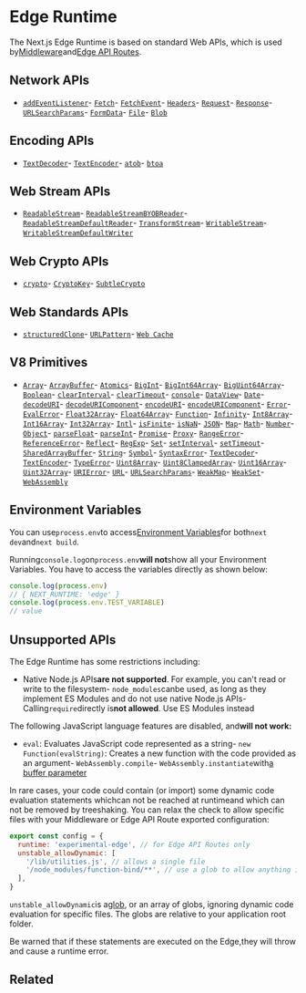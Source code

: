 # Edge Runtime

The Next.js Edge Runtime is based on standard Web APIs, which is used by[Middleware](/docs/middleware)and[Edge API Routes](/docs/guide/api-routes/edge-api-routes).

## Network APIs

- [`addEventListener`](https://developer.mozilla.org/en-US/docs/Web/API/EventTarget/addEventListener)- [`Fetch`](https://developer.mozilla.org/en-US/docs/Web/API/Fetch_API)- [`FetchEvent`](https://developer.mozilla.org/en-US/docs/Web/API/FetchEvent)- [`Headers`](https://developer.mozilla.org/en-US/docs/Web/API/Headers)- [`Request`](https://developer.mozilla.org/en-US/docs/Web/API/Request)- [`Response`](https://developer.mozilla.org/en-US/docs/Web/API/Response)- [`URLSearchParams`](https://developer.mozilla.org/en-US/docs/Web/API/URLSearchParams)- [`FormData`](https://developer.mozilla.org/en-US/docs/Web/API/FormData)- [`File`](https://developer.mozilla.org/en-US/docs/Web/API/File)- [`Blob`](https://developer.mozilla.org/en-US/docs/Web/API/Blob)

## Encoding APIs

- [`TextDecoder`](https://developer.mozilla.org/en-US/docs/Web/API/TextDecoder)- [`TextEncoder`](https://developer.mozilla.org/en-US/docs/Web/API/TextEncoder)- [`atob`](https://developer.mozilla.org/en-US/docs/Web/API/WindowBase64/atob)- [`btoa`](https://developer.mozilla.org/en-US/docs/Web/API/WindowBase64/btoa)

## Web Stream APIs

- [`ReadableStream`](https://developer.mozilla.org/en-US/docs/Web/API/ReadableStream)- [`ReadableStreamBYOBReader`](https://developer.mozilla.org/en-US/docs/Web/API/ReadableStreamBYOBReader)- [`ReadableStreamDefaultReader`](https://developer.mozilla.org/en-US/docs/Web/API/ReadableStreamDefaultReader)- [`TransformStream`](https://developer.mozilla.org/en-US/docs/Web/API/TransformStream)- [`WritableStream`](https://developer.mozilla.org/en-US/docs/Web/API/WritableStream)- [`WritableStreamDefaultWriter`](https://developer.mozilla.org/en-US/docs/Web/API/WritableStreamDefaultWriter)

## Web Crypto APIs

- [`crypto`](https://developer.mozilla.org/en-US/docs/Web/API/Web_Crypto_API)- [`CryptoKey`](https://developer.mozilla.org/en-US/docs/Web/API/CryptoKey)- [`SubtleCrypto`](https://developer.mozilla.org/en-US/docs/Web/API/SubtleCrypto)

## Web Standards APIs

- [`structuredClone`](https://developer.mozilla.org/en-US/docs/Web/API/Web_Workers_API/Structured_clone_algorithm)- [`URLPattern`](https://developer.mozilla.org/en-US/docs/Web/API/URLPattern)- [`Web Cache`](https://developer.mozilla.org/en-US/docs/Web/API/Cache)

## V8 Primitives

- [`Array`](https://developer.mozilla.org/en-US/docs/Web/JavaScript/Reference/Global_Objects/Array)- [`ArrayBuffer`](https://developer.mozilla.org/en-US/docs/Web/JavaScript/Reference/Global_Objects/ArrayBuffer)- [`Atomics`](https://developer.mozilla.org/en-US/docs/Web/JavaScript/Reference/Global_Objects/Atomics)- [`BigInt`](https://developer.mozilla.org/en-US/docs/Web/JavaScript/Reference/Global_Objects/BigInt)- [`BigInt64Array`](https://developer.mozilla.org/en-US/docs/Web/JavaScript/Reference/Global_Objects/BigInt64Array)- [`BigUint64Array`](https://developer.mozilla.org/en-US/docs/Web/JavaScript/Reference/Global_Objects/BigUint64Array)- [`Boolean`](https://developer.mozilla.org/en-US/docs/Web/JavaScript/Reference/Global_Objects/Boolean)- [`clearInterval`](https://developer.mozilla.org/en-US/docs/Web/API/WindowTimers/clearInterval)- [`clearTimeout`](https://developer.mozilla.org/en-US/docs/Web/API/WindowTimers/clearTimeout)- [`console`](https://developer.mozilla.org/en-US/docs/Web/API/Console)- [`DataView`](https://developer.mozilla.org/en-US/docs/Web/JavaScript/Reference/Global_Objects/DataView)- [`Date`](https://developer.mozilla.org/en-US/docs/Web/JavaScript/Reference/Global_Objects/Date)- [`decodeURI`](https://developer.mozilla.org/en-US/docs/Web/JavaScript/Reference/Global_Objects/decodeURI)- [`decodeURIComponent`](https://developer.mozilla.org/en-US/docs/Web/JavaScript/Reference/Global_Objects/decodeURIComponent)- [`encodeURI`](https://developer.mozilla.org/en-US/docs/Web/JavaScript/Reference/Global_Objects/encodeURI)- [`encodeURIComponent`](https://developer.mozilla.org/en-US/docs/Web/JavaScript/Reference/Global_Objects/encodeURIComponent)- [`Error`](https://developer.mozilla.org/en-US/docs/Web/JavaScript/Reference/Global_Objects/Error)- [`EvalError`](https://developer.mozilla.org/en-US/docs/Web/JavaScript/Reference/Global_Objects/EvalError)- [`Float32Array`](https://developer.mozilla.org/en-US/docs/Web/JavaScript/Reference/Global_Objects/Float32Array)- [`Float64Array`](https://developer.mozilla.org/en-US/docs/Web/JavaScript/Reference/Global_Objects/Float64Array)- [`Function`](https://developer.mozilla.org/en-US/docs/Web/JavaScript/Reference/Global_Objects/Function)- [`Infinity`](https://developer.mozilla.org/en-US/docs/Web/JavaScript/Reference/Global_Objects/Infinity)- [`Int8Array`](https://developer.mozilla.org/en-US/docs/Web/JavaScript/Reference/Global_Objects/Int8Array)- [`Int16Array`](https://developer.mozilla.org/en-US/docs/Web/JavaScript/Reference/Global_Objects/Int16Array)- [`Int32Array`](https://developer.mozilla.org/en-US/docs/Web/JavaScript/Reference/Global_Objects/Int32Array)- [`Intl`](https://developer.mozilla.org/en-US/docs/Web/JavaScript/Reference/Global_Objects/Intl)- [`isFinite`](https://developer.mozilla.org/en-US/docs/Web/JavaScript/Reference/Global_Objects/isFinite)- [`isNaN`](https://developer.mozilla.org/en-US/docs/Web/JavaScript/Reference/Global_Objects/isNaN)- [`JSON`](https://developer.mozilla.org/en-US/docs/Web/JavaScript/Reference/Global_Objects/JSON)- [`Map`](https://developer.mozilla.org/en-US/docs/Web/JavaScript/Reference/Global_Objects/Map)- [`Math`](https://developer.mozilla.org/en-US/docs/Web/JavaScript/Reference/Global_Objects/Math)- [`Number`](https://developer.mozilla.org/en-US/docs/Web/JavaScript/Reference/Global_Objects/Number)- [`Object`](https://developer.mozilla.org/en-US/docs/Web/JavaScript/Reference/Global_Objects/Object)- [`parseFloat`](https://developer.mozilla.org/en-US/docs/Web/JavaScript/Reference/Global_Objects/parseFloat)- [`parseInt`](https://developer.mozilla.org/en-US/docs/Web/JavaScript/Reference/Global_Objects/parseInt)- [`Promise`](https://developer.mozilla.org/en-US/docs/Web/JavaScript/Reference/Global_Objects/Promise)- [`Proxy`](https://developer.mozilla.org/en-US/docs/Web/JavaScript/Reference/Global_Objects/Proxy)- [`RangeError`](https://developer.mozilla.org/en-US/docs/Web/JavaScript/Reference/Global_Objects/RangeError)- [`ReferenceError`](https://developer.mozilla.org/en-US/docs/Web/JavaScript/Reference/Global_Objects/ReferenceError)- [`Reflect`](https://developer.mozilla.org/en-US/docs/Web/JavaScript/Reference/Global_Objects/Reflect)- [`RegExp`](https://developer.mozilla.org/en-US/docs/Web/JavaScript/Reference/Global_Objects/RegExp)- [`Set`](https://developer.mozilla.org/en-US/docs/Web/JavaScript/Reference/Global_Objects/Set)- [`setInterval`](https://developer.mozilla.org/en-US/docs/Web/API/WindowTimers/setInterval)- [`setTimeout`](https://developer.mozilla.org/en-US/docs/Web/API/WindowTimers/setTimeout)- [`SharedArrayBuffer`](https://developer.mozilla.org/en-US/docs/Web/JavaScript/Reference/Global_Objects/SharedArrayBuffer)- [`String`](https://developer.mozilla.org/en-US/docs/Web/JavaScript/Reference/Global_Objects/String)- [`Symbol`](https://developer.mozilla.org/en-US/docs/Web/JavaScript/Reference/Global_Objects/Symbol)- [`SyntaxError`](https://developer.mozilla.org/en-US/docs/Web/JavaScript/Reference/Global_Objects/SyntaxError)- [`TextDecoder`](https://developer.mozilla.org/en-US/docs/Web/API/TextDecoder)- [`TextEncoder`](https://developer.mozilla.org/en-US/docs/Web/API/TextEncoder)- [`TypeError`](https://developer.mozilla.org/en-US/docs/Web/JavaScript/Reference/Global_Objects/TypeError)- [`Uint8Array`](https://developer.mozilla.org/en-US/docs/Web/JavaScript/Reference/Global_Objects/Uint8Array)- [`Uint8ClampedArray`](https://developer.mozilla.org/en-US/docs/Web/JavaScript/Reference/Global_Objects/Uint8ClampedArray)- [`Uint16Array`](https://developer.mozilla.org/en-US/docs/Web/JavaScript/Reference/Global_Objects/Uint16Array)- [`Uint32Array`](https://developer.mozilla.org/en-US/docs/Web/JavaScript/Reference/Global_Objects/Uint32Array)- [`URIError`](https://developer.mozilla.org/en-US/docs/Web/JavaScript/Reference/Global_Objects/URIError)- [`URL`](https://developer.mozilla.org/en-US/docs/Web/API/URL)- [`URLSearchParams`](https://developer.mozilla.org/en-US/docs/Web/API/URLSearchParams)- [`WeakMap`](https://developer.mozilla.org/en-US/docs/Web/JavaScript/Reference/Global_Objects/WeakMap)- [`WeakSet`](https://developer.mozilla.org/en-US/docs/Web/JavaScript/Reference/Global_Objects/WeakSet)- [`WebAssembly`](https://developer.mozilla.org/en-US/docs/Web/JavaScript/Reference/Global_Objects/WebAssembly)

## Environment Variables

You can use`process.env`to access[Environment Variables](/docs/guide/basic-features/environment-variables)for both`next dev`and`next build`.

Running`console.log`on`process.env`**will not**show all your Environment Variables. You have to access the variables directly as shown below:

```javascript
console.log(process.env)
// { NEXT_RUNTIME: 'edge' }
console.log(process.env.TEST_VARIABLE)
// value

```

## Unsupported APIs

The Edge Runtime has some restrictions including:

- Native Node.js APIs**are not supported**. For example, you can't read or write to the filesystem- `node_modules`canbe used, as long as they implement ES Modules and do not use native Node.js APIs- Calling`require`directly is**not allowed**. Use ES Modules instead

The following JavaScript language features are disabled, and**will not work:**

- `eval`: Evaluates JavaScript code represented as a string- `new Function(evalString)`: Creates a new function with the code provided as an argument- `WebAssembly.compile`- `WebAssembly.instantiate`with[a buffer parameter](https://developer.mozilla.org/en-US/docs/Web/JavaScript/Reference/Global_Objects/WebAssembly/instantiate#primary_overload_%E2%80%94_taking_wasm_binary_code)

In rare cases, your code could contain (or import) some dynamic code evaluation statements whichcan not be reached at runtimeand which can not be removed by treeshaking.
You can relax the check to allow specific files with your Middleware or Edge API Route exported configuration:

```javascript
export const config = {
  runtime: 'experimental-edge', // for Edge API Routes only
  unstable_allowDynamic: [
    '/lib/utilities.js', // allows a single file
    '/node_modules/function-bind/**', // use a glob to allow anything in the function-bind 3rd party module
  ],
}

```

`unstable_allowDynamic`is a[glob](https://github.com/micromatch/micromatch#matching-features), or an array of globs, ignoring dynamic code evaluation for specific files. The globs are relative to your application root folder.

Be warned that if these statements are executed on the Edge,they will throw and cause a runtime error.

## Related






